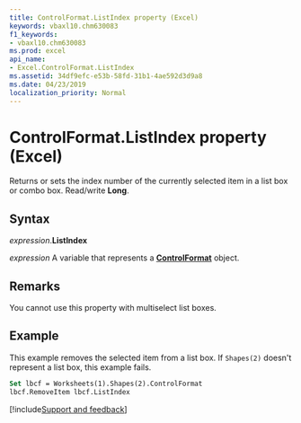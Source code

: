```yaml
---
title: ControlFormat.ListIndex property (Excel)
keywords: vbaxl10.chm630083
f1_keywords:
- vbaxl10.chm630083
ms.prod: excel
api_name:
- Excel.ControlFormat.ListIndex
ms.assetid: 34df9efc-e53b-58fd-31b1-4ae592d3d9a8
ms.date: 04/23/2019
localization_priority: Normal
---
```



# ControlFormat.ListIndex property (Excel)

Returns or sets the index number of the currently selected item in a list box or combo box. Read/write **Long**.


## Syntax

_expression_.**ListIndex**

_expression_ A variable that represents a **[ControlFormat](Excel.ControlFormat.md)** object.


## Remarks

You cannot use this property with multiselect list boxes.


## Example

This example removes the selected item from a list box. If `Shapes(2)` doesn't represent a list box, this example fails.

```vb
Set lbcf = Worksheets(1).Shapes(2).ControlFormat 
lbcf.RemoveItem lbcf.ListIndex
```




[!include[Support and feedback](~/includes/feedback-boilerplate.md)]